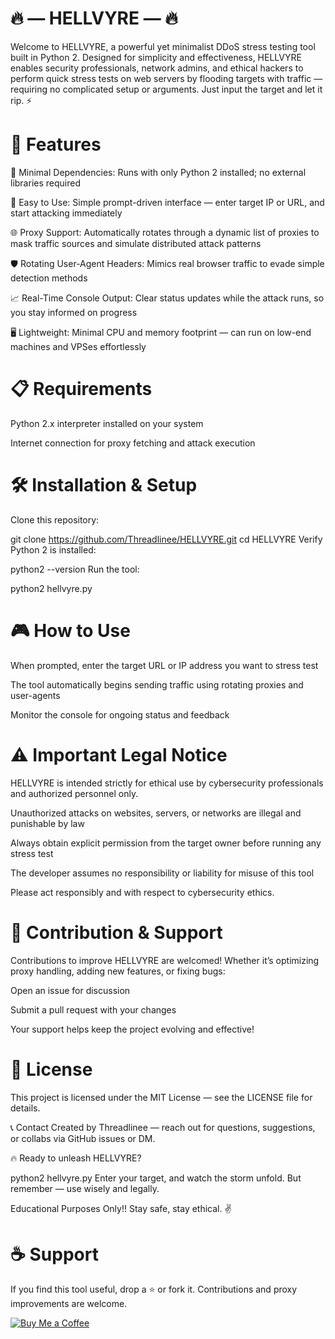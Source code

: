 # 🔥 — HELLVYRE — 🔥
Welcome to HELLVYRE, a powerful yet minimalist DDoS stress testing tool built in Python 2. Designed for simplicity and effectiveness, HELLVYRE enables security professionals, network admins, and ethical hackers to perform quick stress tests on web servers by flooding targets with traffic — requiring no complicated setup or arguments. Just input the target and let it rip. ⚡

# 🚀 Features
🔧 Minimal Dependencies: Runs with only Python 2 installed; no external libraries required

🎯 Easy to Use: Simple prompt-driven interface — enter target IP or URL, and start attacking immediately

🌐 Proxy Support: Automatically rotates through a dynamic list of proxies to mask traffic sources and simulate distributed attack patterns

🛡 Rotating User-Agent Headers: Mimics real browser traffic to evade simple detection methods

📈 Real-Time Console Output: Clear status updates while the attack runs, so you stay informed on progress

🖥 Lightweight: Minimal CPU and memory footprint — can run on low-end machines and VPSes effortlessly

# 📋 Requirements
Python 2.x interpreter installed on your system

Internet connection for proxy fetching and attack execution

# 🛠 Installation & Setup
Clone this repository:

git clone https://github.com/Threadlinee/HELLVYRE.git
cd HELLVYRE
Verify Python 2 is installed:

python2 --version
Run the tool:

python2 hellvyre.py
# 🎮 How to Use
When prompted, enter the target URL or IP address you want to stress test

The tool automatically begins sending traffic using rotating proxies and user-agents

Monitor the console for ongoing status and feedback

# ⚠️ Important Legal Notice
HELLVYRE is intended strictly for ethical use by cybersecurity professionals and authorized personnel only.

Unauthorized attacks on websites, servers, or networks are illegal and punishable by law

Always obtain explicit permission from the target owner before running any stress test

The developer assumes no responsibility or liability for misuse of this tool

Please act responsibly and with respect to cybersecurity ethics.

# 🤝 Contribution & Support
Contributions to improve HELLVYRE are welcomed! Whether it’s optimizing proxy handling, adding new features, or fixing bugs:

Open an issue for discussion

Submit a pull request with your changes

Your support helps keep the project evolving and effective!

# 📜 License
This project is licensed under the MIT License — see the LICENSE file for details.

📞 Contact
Created by Threadlinee — reach out for questions, suggestions, or collabs via GitHub issues or DM.

🔥 Ready to unleash HELLVYRE?

python2 hellvyre.py
Enter your target, and watch the storm unfold. But remember — use wisely and legally.

Educational Purposes Only!! Stay safe, stay ethical. ✌️


# ☕ Support
If you find this tool useful, drop a ⭐ or fork it. Contributions and proxy improvements are welcome.

[![Buy Me a Coffee](https://ko-fi.com/img/githubbutton_sm.svg)](https://ko-fi.com/G2G114SBVV)
